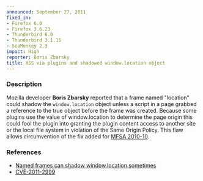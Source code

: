```yaml
---
announced: September 27, 2011
fixed_in:
- Firefox 6.0
- Firefox 3.6.23
- Thunderbird 6.0
- Thunderbird 3.1.15
- SeaMonkey 2.3
impact: High
reporter: Boris Zbarsky
title: XSS via plugins and shadowed window.location object
---
```


<h3>Description</h3>

<p>Mozilla developer <strong>Boris Zbarsky</strong> reported that a frame
named "location" could shadow the <code>window.location</code> object unless a
script in a page grabbed a reference to the true object before the frame
was created. Because some plugins use the value of window.location to determine
the page origin this could fool the plugin into granting the plugin content
access to another site or the local file system in violation of the Same Origin
Policy. This flaw allows circumvention of the fix added for
<a href="/security/announce/2010/mfsa2010-10.html">MFSA 2010-10</a>.
</p>


<h3>References</h3>

<ul>
  <li><a href="https://bugzilla.mozilla.org/show_bug.cgi?id=665548">Named frames can shadow window.location sometimes</a></li>
  <li><a class="ex-ref" href="http://cve.mitre.org/cgi-bin/cvename.cgi?name=CVE-2011-2999">CVE-2011-2999</a></li>
</ul>



